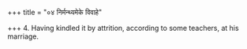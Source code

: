 +++
title = "०४ निर्मन्थ्यमेके विवाहे"

+++
4. Having kindled it by attrition, according to some teachers, at his marriage.
